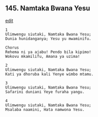 ## 145. Namtaka Bwana Yesu
[edit](https://docs.google.com/document/d/1NssaS4wQvPRiFYchgPHL0mJ4V_ofVHys/edit?mode=html)




    1
    Ulimwengu siutaki, Namtaka Bwana Yesu;
    Dunia hunidanganya; Yesu yu mwaminifu.

    Chorus
    Rehema ni ya ajabu! Pendo bila kipimo!
    Wokovu mkamilifu, Amana ya uzima!

    2
    Ulimwengu siutaki, Namtaka Bwana Yesu;
    Kati ya dhoruba kali Yenye wimbo mtamu.

    3
    Ulimwengu siutaki, Namtaka Bwana Yesu;
    Safarini duniani Yeye furaha yangu.

    4
    Ulimwengu siutaki, Namtaka Bwana Yesu;
    Msalaba naamini, Hata namwona Yesu.
